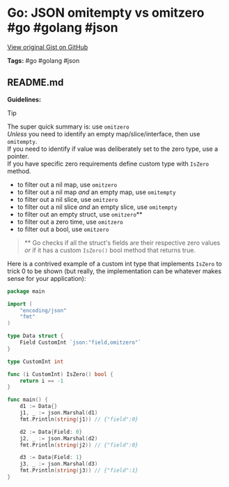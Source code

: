 # Go: JSON omitempty vs omitzero #go #golang #json

[View original Gist on GitHub](https://gist.github.com/Integralist/91d0757344d1b37ff5f40df6c2869b4e)

**Tags:** #go #golang #json

## README.md

**Guidelines:**

> [!TIP]
> The super quick summary is: use `omitzero`\
> _Unless_ you need to identify an empty map/slice/interface, then use `omitempty`.\
> If you need to identify if value was deliberately set to the zero type, use a pointer.\
> If you have specific zero requirements define custom type with `IsZero` method.

- to filter out a nil map, use `omitzero`
- to filter out a nil map _and_ an empty map, use `omitempty`
- to filter out a nil slice, use `omitzero`
- to filter out a nil slice _and_ an empty slice, use `omitempty`
- to filter out an empty struct, use `omitzero`**
- to filter out a zero time, use `omitzero`
- to filter out a bool, use `omitzero`

> ** Go checks if all the struct's fields are their respective zero values _or_ if it has a custom `IsZero()` bool method that returns true. 

Here is a contrived example of a custom int type that implements `IsZero` to trick 0 to be shown (but really, the implementation can be whatever makes sense for your application):

```go
package main

import (
	"encoding/json"
	"fmt"
)

type Data struct {
	Field CustomInt `json:"field,omitzero"`
}

type CustomInt int

func (i CustomInt) IsZero() bool {
	return i == -1
}

func main() {
	d1 := Data{}
	j1, _ := json.Marshal(d1)
	fmt.Println(string(j1)) // {"field":0}

	d2 := Data{Field: 0}
	j2, _ := json.Marshal(d2)
	fmt.Println(string(j2)) // {"field":0}

	d3 := Data{Field: 1}
	j3, _ := json.Marshal(d3)
	fmt.Println(string(j3)) // {"field":1}
}
```


